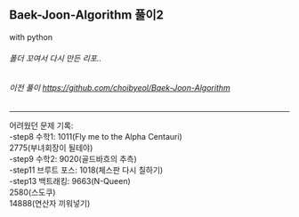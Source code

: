 ## Baek-Joon-Algorithm 풀이2
with python   
###### 폴더 꼬여서 다시 만든 리포..   
###### 이전 풀이 https://github.com/choibyeol/Baek-Joon-Algorithm   
----
어려웠던 문제 기록:   
-step8 수학1: 1011(Fly me to the Alpha Centauri)     
2775(부녀회장이 될테야)  
-step9 수학2: 9020(골드바흐의 추측)    
-step11 브루트 포스: 1018(체스판 다시 칠하기)   
-step13 백트래킹: 9663(N-Queen)   
2580(스도쿠)    
14888(연산자 끼워넣기)
